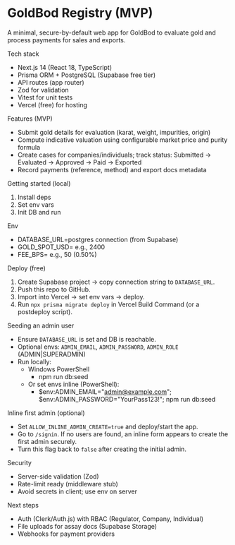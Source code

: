 # GoldBod Registry (MVP)

A minimal, secure-by-default web app for GoldBod to evaluate gold and process payments for sales and exports.

Tech stack

- Next.js 14 (React 18, TypeScript)
- Prisma ORM + PostgreSQL (Supabase free tier)
- API routes (app router)
- Zod for validation
- Vitest for unit tests
- Vercel (free) for hosting

Features (MVP)

- Submit gold details for evaluation (karat, weight, impurities, origin)
- Compute indicative valuation using configurable market price and purity formula
- Create cases for companies/individuals; track status: Submitted → Evaluated → Approved → Paid → Exported
- Record payments (reference, method) and export docs metadata

Getting started (local)

1. Install deps
2. Set env vars
3. Init DB and run

Env

- DATABASE_URL=postgres connection (from Supabase)
- GOLD_SPOT_USD= e.g., 2400
- FEE_BPS= e.g., 50 (0.50%)

Deploy (free)

1. Create Supabase project → copy connection string to `DATABASE_URL`.
2. Push this repo to GitHub.
3. Import into Vercel → set env vars → deploy.
4. Run `npx prisma migrate deploy` in Vercel Build Command (or a postdeploy script).

Seeding an admin user

- Ensure `DATABASE_URL` is set and DB is reachable.
- Optional envs: `ADMIN_EMAIL`, `ADMIN_PASSWORD`, `ADMIN_ROLE` (ADMIN|SUPERADMIN)
- Run locally:
  - Windows PowerShell
    - npm run db:seed
  - Or set envs inline (PowerShell):
    - $env:ADMIN_EMAIL="admin@example.com"; $env:ADMIN_PASSWORD="YourPass123!"; npm run db:seed

Inline first admin (optional)

- Set `ALLOW_INLINE_ADMIN_CREATE=true` and deploy/start the app.
- Go to `/signin`. If no users are found, an inline form appears to create the first admin securely.
- Turn this flag back to `false` after creating the initial admin.

Security

- Server-side validation (Zod)
- Rate-limit ready (middleware stub)
- Avoid secrets in client; use env on server

Next steps

- Auth (Clerk/Auth.js) with RBAC (Regulator, Company, Individual)
- File uploads for assay docs (Supabase Storage)
- Webhooks for payment providers
